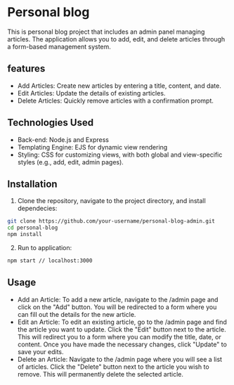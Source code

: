 # Personal blog

This is personal blog project that includes an admin panel managing articles. The application allows you to add, edit, and delete articles through a form-based management system.

## features

- Add Articles: Create new articles by entering a title, content, and date.
- Edit Articles: Update the details of existing articles.
- Delete Articles: Quickly remove articles with a confirmation prompt.

## Technologies Used
- Back-end: Node.js and Express
- Templating Engine: EJS for dynamic view rendering
- Styling: CSS for customizing views, with both global and view-specific styles (e.g., add, edit, admin pages).

## Installation 

1. Clone the repository, navigate to the project directory, and install dependecies:
  ```bash
  git clone https://github.com/your-username/personal-blog-admin.git
  cd personal-blog
  npm install
  ```

2. Run to application:
  ```bash
  npm start // localhost:3000
  ```

## Usage 

- Add an Article: To add a new article, navigate to the /admin page and click on the "Add" button. You will be redirected to a form where you can fill out the details for the new article.
- Edit an Article: To edit an existing article, go to the /admin page and find the article you want to update. Click the "Edit" button next to the article. This will redirect you to a form where you can modify the title, date, or content. Once you have made the necessary changes, click "Update" to save your edits.
- Delete an Article: Navigate to the /admin page where you will see a list of articles. Click the "Delete" button next to the article you wish to remove. This will permanently delete the selected article.
